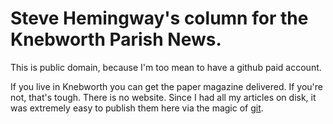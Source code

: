 # Steve Hemingway's column for the Knebworth Parish News.

This is public domain, because I'm too mean to have a github paid account. 

If you live in Knebworth you can get the paper magazine delivered. 
If you're not, that's tough. There is no website. 
Since I had all my articles on disk, it was extremely easy to publish them here via the magic of [git](https://git-scm.com/).
